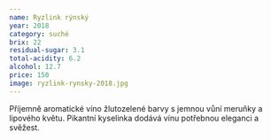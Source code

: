 ```yaml
---
name: Ryzlink rýnský
year: 2018
category: suché
brix: 22
residual-sugar: 3.1
total-acidity: 6.2
alcohol: 12.7
price: 150
image: ryzlink-rynsky-2018.jpg
---
```


Příjemně aromatické víno žlutozelené barvy s jemnou vůní meruňky a lipového květu. Pikantní kyselinka dodává vínu potřebnou eleganci a svěžest. 